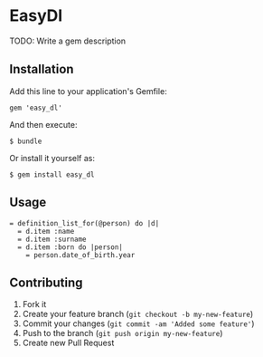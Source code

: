 # EasyDl

TODO: Write a gem description

## Installation

Add this line to your application's Gemfile:

    gem 'easy_dl'

And then execute:

    $ bundle

Or install it yourself as:

    $ gem install easy_dl

## Usage

```haml
= definition_list_for(@person) do |d|
  = d.item :name
  = d.item :surname
  = d.item :born do |person|
    = person.date_of_birth.year
```

## Contributing

1. Fork it
2. Create your feature branch (`git checkout -b my-new-feature`)
3. Commit your changes (`git commit -am 'Added some feature'`)
4. Push to the branch (`git push origin my-new-feature`)
5. Create new Pull Request
